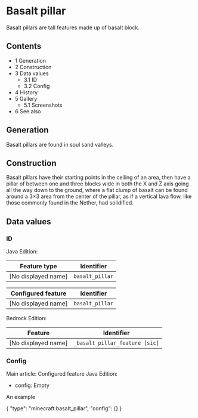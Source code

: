 # Basalt pillar
Basalt pillars are tall features made up of basalt block.

## Contents
- 1 Generation
- 2 Construction
- 3 Data values
	- 3.1 ID
	- 3.2 Config
- 4 History
- 5 Gallery
	- 5.1 Screenshots
- 6 See also

## Generation
Basalt pillars are found in soul sand valleys.

## Construction
Basalt pillars have their starting points in the ceiling of an area, then have a pillar of between one and three blocks wide in both the X and Z axis going all the way down to the ground, where a flat clump of basalt can be found around a 3×3 area from the center of the pillar, as if a vertical lava flow, like those commonly found in the Nether, had solidified.

## Data values
### ID
Java Edition:

| Feature type        | Identifier      |
|---------------------|-----------------|
| [No displayed name] | `basalt_pillar` |

| Configured feature  | Identifier      |
|---------------------|-----------------|
| [No displayed name] | `basalt_pillar` |

Bedrock Edition:

| Feature             | Identifier                     |
|---------------------|--------------------------------|
| [No displayed name] | `_basalt_pillar_feature [sic]` |

### Config
Main article: Configured feature
Java Edition:

- config: Empty


An example

{
  "type": "minecraft:basalt_pillar",
  "config": {}
}



